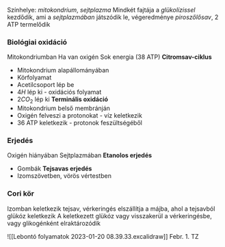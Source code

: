Színhelye: *mitokondrium*, *sejtplazma*
Mindkét fajtája a *glükolízissel* kezdődik, ami a *sejtplazmában* játszódik le, végeredménye *piroszőlősav*, 2 ATP termelődik

### Biológiai oxidáció
Mitokondriumban
Ha van oxigén
Sok energia (38 ATP)
**Citromsav-ciklus**
- Mitokondrium alapállományában
- Körfolyamat
- Acetilcsoport lép be
- $4H$ lép ki - oxidációs folyamat
- $2CO_2$ lép ki
**Terminális oxidáció**
- Mitokondrium belső membránján
- Oxigén felveszi a protonokat - víz keletkezik
- 36 ATP keletkezik - protonok feszültségéből

### Erjedés
Oxigén hiányában
Sejtplazmában
**Etanolos erjedés** 
- Gombák
**Tejsavas erjedés**
- Izomszövetben, vörös vértestben


### Cori kör
Izomban keletkezik tejsav, vérkeringés elszállítja a májba, ahol a tejsavból glükóz keletkezik
A keletkezett glükóz vagy visszakerül a vérkeringésbe, vagy glikogénként elraktározódik

![[Lebontó folyamatok 2023-01-20 08.39.33.excalidraw]]
Febr. 1. TZ